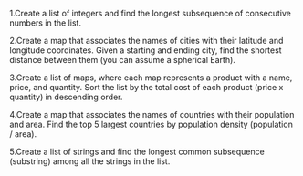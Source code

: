 1.Create a list of integers and find the longest subsequence of consecutive numbers in the list.

2.Create a map that associates the names of cities with their latitude and longitude coordinates. Given a starting and ending city, find the shortest distance between them (you can assume a spherical Earth).

3.Create a list of maps, where each map represents a product with a name, price, and quantity. Sort the list by the total cost of each product (price x quantity) in descending order.

4.Create a map that associates the names of countries with their population and area. Find the top 5 largest countries by population density (population / area).

5.Create a list of strings and find the longest common subsequence (substring) among all the strings in the list.
